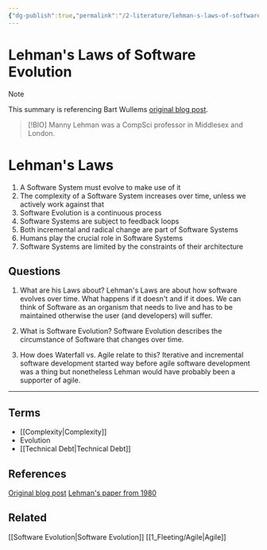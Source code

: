 ```yaml
---
{"dg-publish":true,"permalink":"/2-literature/lehman-s-laws-of-software-evolution/","tags":["code/best_practices"],"created":"2023-08-16T13:58:49.221-05:00","updated":"2023-09-08T06:34:30.722-05:00"}
---
```


# Lehman's Laws of Software Evolution

> [!NOTE]
> This summary is referencing Bart Wullems [original blog post](https://bartwullems.blogspot.com/2023/05/lehmans-laws-of-software-evolution.html).

> [!BIO]
> Manny Lehman was a CompSci professor in Middlesex and London.

# Lehman's Laws
1. A Software System must evolve to make use of it
2. The complexity of a Software System increases over time, unless we actively work against that 
3. Software Evolution is a continuous process
4. Software Systems are subject to feedback loops
5. Both incremental and radical change are part of Software Systems
6. Humans play the crucial role in Software Systems
7. Software Systems are limited by the constraints of their architecture
## Questions
1. What are his Laws about?
	Lehman's Laws are about how software evolves over time. What happens if it doesn't and if it does. We can think of Software as an organism that needs to live and has to be maintained otherwise the user (and developers) will suffer.
	
2. What is Software Evolution?
	Software Evolution describes the circumstance of Software that changes over time. 

3. How does Waterfall vs. Agile relate to this?
	Iterative and incremental software development started way before agile software development was a thing but nonetheless Lehman would have probably been a supporter of agile.
---
## Terms
- [[Complexity\|Complexity]]
- Evolution
- [[Technical Debt\|Technical Debt]]
## References
[Original blog post](https://bartwullems.blogspot.com/2023/05/lehmans-laws-of-software-evolution.html)
[Lehman's paper from 1980](https://ieeexplore.ieee.org/document/1456074)
## Related
[[Software Evolution\|Software Evolution]]
[[1_Fleeting/Agile\|Agile]]